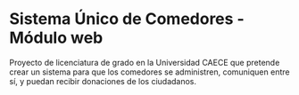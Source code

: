 # Sistema Único de Comedores - Módulo web

Proyecto de licenciatura de grado en la Universidad CAECE que pretende crear un sistema para que los comedores se administren, comuniquen entre sí, y puedan recibir donaciones de los ciudadanos.
